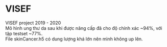 # VISEF
VISEF project 2019 - 2020
</br>
Mô hình ung thư da sau khi được nâng cấp đã cho độ chính xác ~94%, với tập testset ~77%.
</br>
File skinCancer.h5 có dung lượng khá lớn nên mình không up lên.
